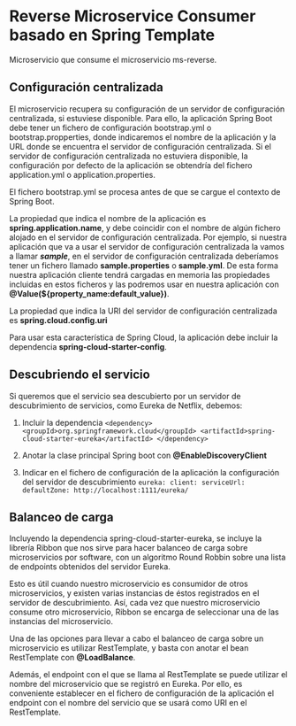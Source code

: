 # Reverse Microservice Consumer basado en Spring Template

Microservicio que consume el microservicio ms-reverse.

## Configuración centralizada

El microservicio recupera su configuración de un servidor de configuración
centralizada, si estuviese disponible. Para ello, la aplicación Spring
Boot debe tener un fichero de
configuración bootstrap.yml o bootstrap.propperties, donde indicaremos
el nombre de la aplicación y la URL donde se encuentra el servidor de
configuración centralizada. Si el servidor de configuración centralizada
no estuviera disponible, la configuración por defecto de la aplicación
se obtendría del fichero application.yml o application.properties.

El fichero bootstrap.yml se procesa antes de que se cargue el contexto
de Spring Boot.

La propiedad que indica el nombre de la aplicación es **spring.application.name**,
y debe coincidir con el nombre de algún fichero alojado en el servidor
de configuración centralizada. Por ejemplo, si nuestra aplicación que va
a usar el servidor de configuración centralizada la vamos a llamar ***sample***,
en el servidor de configuración centralizada deberíamos tener un
fichero llamado **sample.properties** o **sample.yml**. De esta forma
nuestra aplicación cliente tendrá cargadas en memoria las propiedades incluidas
en estos ficheros y las podremos usar en nuestra aplicación con **@Value(${property_name:default_value})**.

La propiedad que indica la URI del servidor de configuración centralizada
es **spring.cloud.config.uri**

Para usar esta característica de Spring Cloud, la aplicación debe incluir
la dependencia **spring-cloud-starter-config**.


## Descubriendo el servicio

Si queremos que el servicio sea descubierto por un servidor de descubrimiento
de servicios, como Eureka de Netflix, debemos:

1. Incluir la dependencia `<dependency>
                                       <groupId>org.springframework.cloud</groupId>
                                       <artifactId>spring-cloud-starter-eureka</artifactId>
                                   </dependency>`
1. Anotar la clase principal Spring boot con **@EnableDiscoveryClient**

1. Indicar en el fichero de configuración de la aplicación la configuración
del servidor de descubrimiento
`eureka:
   client:
     serviceUrl:
       defaultZone: http://localhost:1111/eureka/`

## Balanceo de carga

Incluyendo la dependencia spring-cloud-starter-eureka, se
incluye la librería Ribbon que nos sirve para hacer balanceo de carga
sobre microservicios por software, con un algoritmo Round Robbin sobre
una lista de endpoints obtenidos del servidor Eureka.

Esto es útil cuando nuestro microservicio es consumidor de otros microservicios,
y existen varias instancias de éstos registrados en el servidor de descubrimiento. Así,
cada vez que nuestro microservicio consume otro microservicio, Ribbon se
encarga de seleccionar una de las instancias del microservicio.

Una de las opciones para llevar a cabo el balanceo de carga sobre
un microservicio es utilizar RestTemplate, y basta con anotar el bean RestTemplate con
**@LoadBalance**.

Además, el endpoint con el que se llama al RestTemplate se puede
utilizar el nombre del microservicio que se registró en Eureka. Por ello,
es conveniente establecer en el fichero de configuración de la aplicación
el endpoint con el nombre del servicio que se usará como URI en el RestTemplate.



